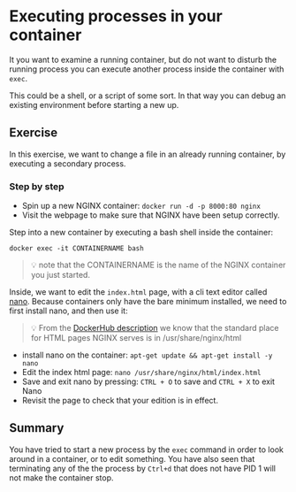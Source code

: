 # Executing processes in your container

It you want to examine a running container, but do not want to disturb the running process you can execute another process inside the container with `exec`.

This could be a shell, or a script of some sort. In that way you can debug an existing environment before starting a new up.

## Exercise

In this exercise, we want to change a file in an already running container, by executing a secondary process.

### Step by step

- Spin up a new NGINX container: `docker run -d -p 8000:80 nginx`
- Visit the webpage to make sure that NGINX have been setup correctly.

Step into a new container by executing a bash shell inside the container:

```
docker exec -it CONTAINERNAME bash
```

> :bulb: note that the CONTAINERNAME is the name of the NGINX container you just started.

Inside, we want to edit the `index.html` page, with a cli text editor called [nano](https://www.nano-editor.org/).
Because containers only have the bare minimum installed, we need to first install nano, and then use it:

> :bulb: From the [DockerHub description](https://hub.docker.com/_/nginx) we know that the standard place for HTML pages NGINX serves is in /usr/share/nginx/html

- install nano on the container: `apt-get update && apt-get install -y nano`
- Edit the index html page: `nano /usr/share/nginx/html/index.html`
- Save and exit nano by pressing: `CTRL + O` to save and `CTRL + X` to exit Nano
- Revisit the page to check that your edition is in effect.

## Summary

You have tried to start a new process by the `exec` command in order to look around in a container, or to edit something.
You have also seen that terminating any of the the process by `Ctrl+d` that does not have PID 1 will not make the container stop.
